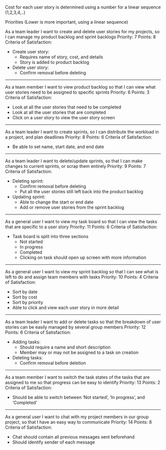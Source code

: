 Cost for each user story is determined using a number for a linear sequence (1,2,3,4,..)

Priorities (Lower is more important, using a linear sequence)

As a team leader I want to create and delete user stories for my projects, so I can manage my product backlog and sprint backlogs
Priority: 7 
Points: 8
Criteria of Satisfaction:
* Create user story:
  * Requires name of story, cost, and details
  * Story is added to product backlog
* Delete user story:
  * Confirm removal before deleting
---
As a team member I want to view product backlog so that I can view what user stories need to be assigned to specific sprints
Priority: 6
Points: 3
Criteria of Satisfaction:
* Look at all the user stories that need to be completed
* Look at all the user stories that are completed
* Click on a user story to view the user story screen
---
As a team leader I want to create sprints, so I can distribute the workload in a project, and plan deadlines
Priority: 8
Points: 6
Criteria of Satisfaction:
* Be able to set name, start date, and end date
---
As a team leader I want to delete/update sprints, so that I can make changes to current sprints, or scrap them entirely
Priority: 9
Points: 7
Criteria of Satisfaction:
* Deleting sprint:
  * Confirm removal before deleting
  * Put all the user stories still left back into the product backlog
* Updating sprint:
  * Able to change the start or end date
  * Add or remove user stories from the sprint backlog
---
As a general user I want to view my task board so that I can view the tasks that are specific to a user story
Priority: 11
Points: 6
Criteria of Satisfaction:
* Task board is split into three sections
  * Not started
  * In progress
  * Completed
  * Clicking on task should open up screen with more information
---
As a general user I want to view my sprint backlog so that I can see what is left to do and assign team members with tasks
Priority: 10
Points: 4
Criteria of Satisfaction:
* Sort by date
* Sort by cost
* Sort by priority
* Able to click and view each user story in more detail
---
As a team leader I want to add or delete tasks so that the breakdown of user stories can be easily managed by several group members
Priority: 12
Points: 6
Criteria of Satisfaction:
* Adding tasks:
  * Should require a name and short description
  * Member may or may not be assigned to a task on creation
* Deleting tasks:
  * Confirm removal before deletion
---
As a team member I want to switch the task states of the tasks that are assigned to me so that progress can be easy to identify
Priority: 13
Points: 2
Criteria of Satisfaction:
* Should be able to switch between ‘Not started’, ‘In progress’, and ‘Completed’
---
As a general user I want to chat with my project members in our group project, so that I have an easy way to communicate
Priority: 14
Points: 8
Criteria of Satisfaction:
* Chat should contain all previous messages sent beforehand
* Should identify sender of each message
